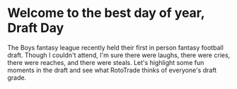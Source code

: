 # Welcome to the best day of year, Draft Day

The Boys fantasy league recently held their first in person fantasy football draft. Though I couldn't attend, I'm sure there were laughs, there were cries, there were reaches, and there were steals. Let's highlight some fun moments in the draft and see what RotoTrade thinks of everyone's draft grade.


